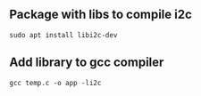 ## Package with libs to compile i2c
```shell
sudo apt install libi2c-dev
```

## Add library to gcc compiler
```shell
gcc temp.c -o app -li2c
```